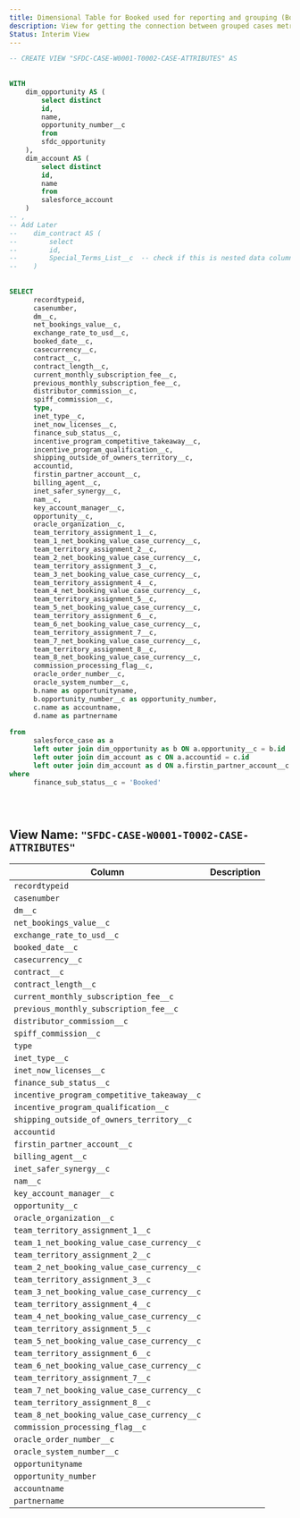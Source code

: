 ```yaml
---
title: Dimensional Table for Booked used for reporting and grouping (Booked)
description: View for getting the connection between grouped cases metrics to the relevant opportunity. Renewals and Amendment cases are included in the grouping.
Status: Interim View
---
```


```sql
-- CREATE VIEW "SFDC-CASE-W0001-T0002-CASE-ATTRIBUTES" AS
 
 
WITH
    dim_opportunity AS (
        select distinct
        id,
        name,
        opportunity_number__c
        from
        sfdc_opportunity
    ),
    dim_account AS (
        select distinct
        id,
        name
        from
        salesforce_account
    )
-- ,
-- Add Later
--    dim_contract AS (
--        select
--        id,
--        Special_Terms_List__c  -- check if this is nested data column
--    )
 
 
SELECT
      recordtypeid,
      casenumber,
      dm__c,
      net_bookings_value__c,
      exchange_rate_to_usd__c,
      booked_date__c,
      casecurrency__c,
      contract__c,
      contract_length__c,
      current_monthly_subscription_fee__c,
      previous_monthly_subscription_fee__c,
      distributor_commission__c,
      spiff_commission__c,
      type,
      inet_type__c,
      inet_now_licenses__c,
      finance_sub_status__c,
      incentive_program_competitive_takeaway__c,
      incentive_program_qualification__c,
      shipping_outside_of_owners_territory__c,
      accountid,
      firstin_partner_account__c,
      billing_agent__c,
      inet_safer_synergy__c,
      nam__c,
      key_account_manager__c,
      opportunity__c,
      oracle_organization__c,
      team_territory_assignment_1__c,
      team_1_net_booking_value_case_currency__c,
      team_territory_assignment_2__c,
      team_2_net_booking_value_case_currency__c,
      team_territory_assignment_3__c,
      team_3_net_booking_value_case_currency__c,
      team_territory_assignment_4__c,
      team_4_net_booking_value_case_currency__c,
      team_territory_assignment_5__c,
      team_5_net_booking_value_case_currency__c,
      team_territory_assignment_6__c,
      team_6_net_booking_value_case_currency__c,
      team_territory_assignment_7__c,
      team_7_net_booking_value_case_currency__c,
      team_territory_assignment_8__c,
      team_8_net_booking_value_case_currency__c,
      commission_processing_flag__c,
      oracle_order_number__c,
      oracle_system_number__c,
      b.name as opportunityname,
      b.opportunity_number__c as opportunity_number,
      c.name as accountname,
      d.name as partnername
      
from
      salesforce_case as a
      left outer join dim_opportunity as b ON a.opportunity__c = b.id
      left outer join dim_account as c ON a.accountid = c.id
      left outer join dim_account as d ON a.firstin_partner_account__c = d.id
where
      finance_sub_status__c = 'Booked'
 
 
 


```

## View Name: `"SFDC-CASE-W0001-T0002-CASE-ATTRIBUTES"`

| Column | Description |
| --- | --- |
|`recordtypeid`|  |
|`casenumber` |  |
|`dm__c` |  |
|`net_bookings_value__c` |  |
|`exchange_rate_to_usd__c` |  |
|`booked_date__c` |  |
|`casecurrency__c` |  |
|`contract__c` |  |
|`contract_length__c` |  |
|`current_monthly_subscription_fee__c` |  |
|`previous_monthly_subscription_fee__c` |  |
|`distributor_commission__c` |  |
|`spiff_commission__c` |  |
|`type` |  |
|`inet_type__c` |  |
|`inet_now_licenses__c` |  |
|`finance_sub_status__c` |  |
|`incentive_program_competitive_takeaway__c` |  |
|`incentive_program_qualification__c` |  |
|`shipping_outside_of_owners_territory__c` |  |
|`accountid` |  |
|`firstin_partner_account__c` |  |
|`billing_agent__c` |  |
|`inet_safer_synergy__c` |  |
|`nam__c` |  |
|`key_account_manager__c` |  |
|`opportunity__c` |  |
|`oracle_organization__c` |  |
|`team_territory_assignment_1__c` |  |
|`team_1_net_booking_value_case_currency__c` |  |
|`team_territory_assignment_2__c` |  |
|`team_2_net_booking_value_case_currency__c` |  |
|`team_territory_assignment_3__c` |  |
|`team_3_net_booking_value_case_currency__c` |  |
|`team_territory_assignment_4__c` |  |
|`team_4_net_booking_value_case_currency__c` |  |
|`team_territory_assignment_5__c` |  |
|`team_5_net_booking_value_case_currency__c` |  |
|`team_territory_assignment_6__c` |  |
|`team_6_net_booking_value_case_currency__c` |  |
|`team_territory_assignment_7__c` |  |
|`team_7_net_booking_value_case_currency__c` |  |
|`team_territory_assignment_8__c` |  |
|`team_8_net_booking_value_case_currency__c` |  |
|`commission_processing_flag__c` |  |
|`oracle_order_number__c` |  |
|`oracle_system_number__c` |  |
|`opportunityname` |  |
|`opportunity_number` |  |
|`accountname` |  |
|`partnername` |  |
